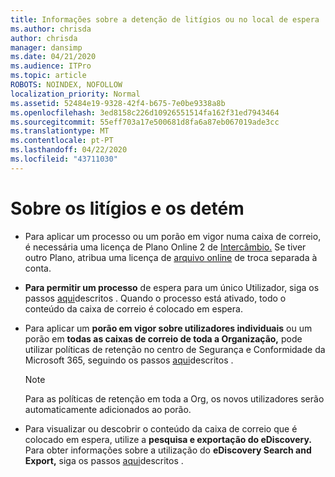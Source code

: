 ```yaml
---
title: Informações sobre a detenção de litígios ou no local de espera
ms.author: chrisda
author: chrisda
manager: dansimp
ms.date: 04/21/2020
ms.audience: ITPro
ms.topic: article
ROBOTS: NOINDEX, NOFOLLOW
localization_priority: Normal
ms.assetid: 52484e19-9328-42f4-b675-7e0be9338a8b
ms.openlocfilehash: 3ed8158c226d10926551514fa162f31ed7943464
ms.sourcegitcommit: 55eff703a17e500681d8fa6a87eb067019ade3cc
ms.translationtype: MT
ms.contentlocale: pt-PT
ms.lasthandoff: 04/22/2020
ms.locfileid: "43711030"
---
```

# <a name="about-litigation-holds-and-in-place-holds"></a>Sobre os litígios e os detém

- Para aplicar um processo ou um porão em vigor numa caixa de correio, é necessária uma licença de Plano Online 2 de [Intercâmbio.](https://docs.microsoft.com/office365/servicedescriptions/office-365-platform-service-description/office-365-plan-options) Se tiver outro Plano, atribua uma licença de [arquivo online](https://docs.microsoft.com/office365/servicedescriptions/exchange-online-archiving-service-description/exchange-online-archiving-service-description) de troca separada à conta. 
    
- **Para permitir um processo** de espera para um único Utilizador, siga os passos [aqui](https://docs.microsoft.com/office365/SecurityCompliance/place-a-mailbox-on-litigation-hold)descritos . Quando o processo está ativado, todo o conteúdo da caixa de correio é colocado em espera.
    
- Para aplicar um **porão em vigor sobre utilizadores individuais** ou um porão em **todas as caixas de correio de toda a Organização,** pode utilizar políticas de retenção no centro de Segurança e Conformidade da Microsoft 365, seguindo os passos [aqui](https://docs.microsoft.com/Office365/securitycompliance/retention-policies )descritos .
    
    > [!NOTE]
    > Para as políticas de retenção em toda a Org, os novos utilizadores serão automaticamente adicionados ao porão. 
  
- Para visualizar ou descobrir o conteúdo da caixa de correio que é colocado em espera, utilize a **pesquisa e exportação do eDiscovery.** Para obter informações sobre a utilização do **eDiscovery Search and Export,** siga os passos [aqui](https://docs.microsoft.com/office365/securitycompliance/export-search-results)descritos .
    

